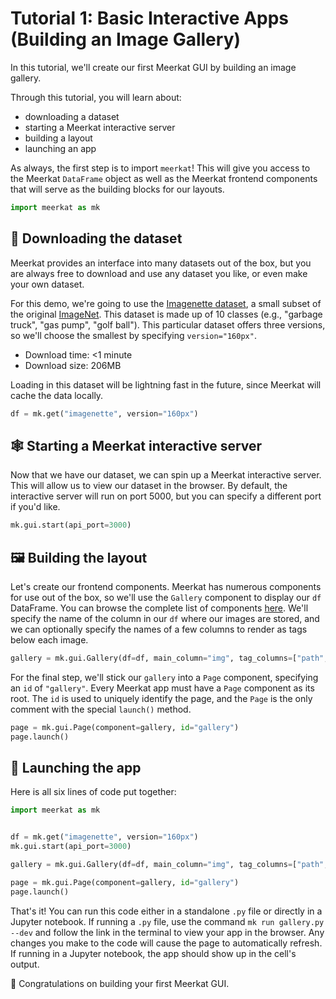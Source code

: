 # Tutorial 1: Basic Interactive Apps (Building an Image Gallery)

<!-- TODO: include screenshots? -->

In this tutorial, we'll create our first Meerkat GUI by building an image gallery.

Through this tutorial, you will learn about:

- downloading a dataset
- starting a Meerkat interactive server
- building a layout
- launching an app

As always, the first step is to import `meerkat`! This will give you access to the Meerkat `DataFrame` object as well as the Meerkat frontend components that will serve as the building blocks for our layouts.

```python
import meerkat as mk
```

## 💾 Downloading the dataset

Meerkat provides an interface into many datasets out of the box, but you are always free to download and use any dataset you like, or even make your own dataset.

For this demo, we're going to use the [Imagenette dataset](https://github.com/fastai/imagenette#image%E7%BD%91), a small subset of the original [ImageNet](https://www.image-net.org/update-mar-11-2021.php). This dataset is made up of 10 classes (e.g., "garbage truck", "gas pump", "golf ball"). This particular dataset offers three versions, so we'll choose the smallest by specifying `version="160px"`.

- Download time: <1 minute
- Download size: 206MB

Loading in this dataset will be lightning fast in the future, since Meerkat will cache the data locally.

```python
df = mk.get("imagenette", version="160px")
```

## 🕸️ Starting a Meerkat interactive server

Now that we have our dataset, we can spin up a Meerkat interactive server. This will allow us to view our dataset in the browser. By default, the interactive server will run on port 5000, but you can specify a different port if you'd like.

```python
mk.gui.start(api_port=3000)
```

## 🖼️ Building the layout

Let's create our frontend components. Meerkat has numerous components for use out of the box, so we'll use the `Gallery` component to display our `df` DataFrame. You can browse the complete list of components [here](). We'll specify the name of the column in our `df` where our images are stored, and we can optionally specify the names of a few columns to render as tags below each image.

```python
gallery = mk.gui.Gallery(df=df, main_column="img", tag_columns=["path", "label"])
```

For the final step, we'll stick our `gallery` into a `Page` component, specifying an `id` of `"gallery"`. Every Meerkat app must have a `Page` component as its root. The `id` is used to uniquely identify the page, and the `Page` is the only comment with the special `launch()` method.

```python
page = mk.gui.Page(component=gallery, id="gallery")
page.launch()
```

## 🚀 Launching the app

Here is all six lines of code put together:

```python
import meerkat as mk


df = mk.get("imagenette", version="160px")
mk.gui.start(api_port=3000)

gallery = mk.gui.Gallery(df=df, main_column="img", tag_columns=["path", "label"])

page = mk.gui.Page(component=gallery, id="gallery")
page.launch()
```

That's it! You can run this code either in a standalone `.py` file or directly in a Jupyter notebook. If running a `.py` file, use the command `mk run gallery.py --dev` and follow the link in the terminal to view your app in the browser. Any changes you make to the code will cause the page to automatically refresh. If running in a Jupyter notebook, the app should show up in the cell's output.

🥳 Congratulations on building your first Meerkat GUI.
